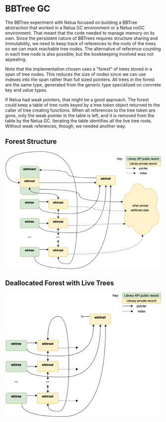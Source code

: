 # BBTree GC

The BBTree experiment with Nelua focused on building a BBTree abstraction that
worked in a Nelua GC environment or a Nelua noGC environment. That meant that
the code needed to manage memory on its own. Since the persistent nature of
BBTrees requires structure sharing and immutability, we need to keep track of
references to the roots of the trees so we can mark reachable tree nodes. The
alternative of reference counting in each tree node is also possible, but the
bookkeeping involved was not appealing.

Note that the implementation chosen uses a "forest" of trees stored in a span
of tree nodes. This reduces the size of nodes since we can use indexes into the
span rather than full sized pointers. All trees in the forest are the same type,
generated from the generic type specialized on concrete key and value types.

If Nelua had weak pointers, that might be a good approach. The forest could keep
a table of tree roots keyed by a tree token object returned to the caller of
tree creating functions. When all references to the tree token are gone, only
the weak pointer in the table is left, and it is removed from the table by the
Nelua GC. Iterating the table identifies all the live tree roots. Without weak
references, though, we needed another way.

## Forest Structure

![wbtforest structure](wbtforest_1.drawio.png)

## Deallocated Forest with Live Trees

![wbtforest structure](wbtforest_2.drawio.png)

